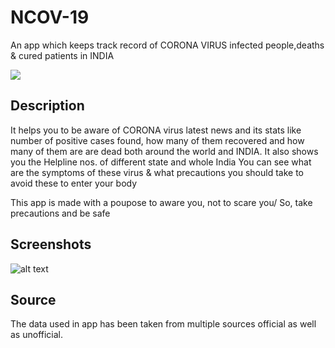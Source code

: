 # NCOV-19
An app which keeps track record of CORONA VIRUS infected people,deaths & cured patients in INDIA 


![](https://img.shields.io/badge/Language-FLUTTER-blue)

## Description 
It helps you to be aware of CORONA virus latest news and its stats like number of positive cases found, how many of them recovered and how many of them are are dead both around the world and INDIA.
It also shows you the Helpline nos. of different state and whole India
You can see what are the symptoms of these virus & what precautions you should take to avoid these to enter your body

This app is made with a poupose to aware you, not to scare you/ So, take precautions and be safe 

## Screenshots

![alt text](https://github.com/KejariwalAyush/NCOV-19/blob/master/screenshot.jpg)

## Source
The data used in app has been taken from multiple sources official as well as unofficial. 
